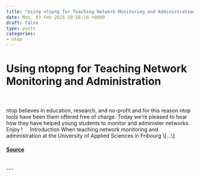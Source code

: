 ```yaml
---
title: "Using ntopng for Teaching Network Monitoring and Administration"
date: Mon, 03 Feb 2025 19:56:18 +0000
draft: false
type: posts
categories: 
- ntop
---
```

# Using ntopng for Teaching Network Monitoring and Administration

<br/>

<br/>
ntop believes in education, research, and no-profit and for this reason ntop tools have been them offered free of charge. Today we’re pleased to hear how they have helped young students to monitor and administer networks. Enjoy !     Introduction When teaching network monitoring and administration at the University of Applied Sciences in Fribourg \[...\]

#### [Source](https://www.ntop.org/ntop/using-ntopng-for-teaching-network-monitoring-and-administration/)

<br/>
---
